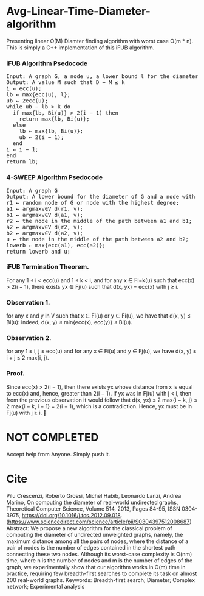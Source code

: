 # Avg-Linear-Time-Diameter-algorithm
Presenting linear O(M) Diamter finding algorithm with worst case O(m * n). This is simply a C++ implementation of this iFUB algorithm.

<h3>iFUB Algorithm Psedocode</h3>
<pre>
Input: A graph G, a node u, a lower bound l for the diameter, and an integer k
Output: A value M such that D − M ≤ k
i ← ecc(u);
lb ← max{ecc(u), l};
ub ← 2ecc(u);
while ub − lb > k do
  if max{lb, Bi(u)} > 2(i − 1) then
    return max{lb, Bi(u)};
  else
    lb ← max{lb, Bi(u)};
    ub ← 2(i − 1);
  end
i ← i − 1;
end
return lb;
</pre>

<h3>4-SWEEP Algorithm Psedocode</h3>
<pre>
Input: A graph G
Output: A lower bound for the diameter of G and a node with (hopefully) low eccentricity
r1 ← random node of G or node with the highest degree;
a1 ← argmaxv∈V d(r1, v);
b1 ← argmaxv∈V d(a1, v);
r2 ← the node in the middle of the path between a1 and b1;
a2 ← argmaxv∈V d(r2, v);
b2 ← argmaxv∈V d(a2, v);
u ← the node in the middle of the path between a2 and b2;
lowerb ← max{ecc(a1), ecc(a2)};
return lowerb and u;
</pre>

<h3>iFUB Termination Theorem.</h3> For any 1 ≤ i < ecc(u) and 1 ≤ k < i, and for any x ∈ Fi−k(u) such that ecc(x) > 2(i − 1), there exists yx ∈ Fj(u) such that d(x, yx) = ecc(x) with j ≥ i.

<h3>Observation 1. </h3> for any x and y in V such that x ∈ Fi(u) or y ∈ Fi(u), we have that d(x, y) ≤ Bi(u): indeed, d(x, y) ≤ min{ecc(x), ecc(y)} ≤ Bi(u). 
<h3>Observation 2. </h3>for any 1 ≤ i, j ≤ ecc(u) and for any x ∈ Fi(u) and y ∈ Fj(u), we have d(x, y) ≤ i + j ≤ 2 max{i, j}.

<h3>Proof.</h3> Since ecc(x) > 2(i − 1), then there exists yx whose distance from x is equal to ecc(x) and, hence, greater than 2(i − 1). If yx was in Fj(u) with j < i, then from the previous observation it would follow that d(x, yx) ≤ 2 max{i − k, j} ≤ 2 max{i − k, i − 1} = 2(i − 1), which is a contradiction. Hence, yx must be in Fj(u) with j ≥ i. 

# NOT COMPLETED
Accept help from Anyone. Simply push it.

# Cite
Pilu Crescenzi, Roberto Grossi, Michel Habib, Leonardo Lanzi, Andrea Marino,
On computing the diameter of real-world undirected graphs,
Theoretical Computer Science,
Volume 514,
2013,
Pages 84-95,
ISSN 0304-3975,
https://doi.org/10.1016/j.tcs.2012.09.018.
(https://www.sciencedirect.com/science/article/pii/S0304397512008687)
Abstract: We propose a new algorithm for the classical problem of computing the diameter of undirected unweighted graphs, namely, the maximum distance among all the pairs of nodes, where the distance of a pair of nodes is the number of edges contained in the shortest path connecting these two nodes. Although its worst-case complexity is O(nm) time, where n is the number of nodes and m is the number of edges of the graph, we experimentally show that our algorithm works in O(m) time in practice, requiring few breadth-first searches to complete its task on almost 200 real-world graphs.
Keywords: Breadth-first search; Diameter; Complex network; Experimental analysis
